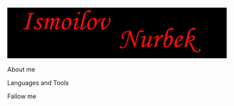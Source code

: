 [![Header](https://github.com/Nurbek0506/Nurbek0506/blob/main/assets/header.png)](https://github.com/Nurbek0506?tab=repositories)


About me


Languages and Tools


Fallow me 